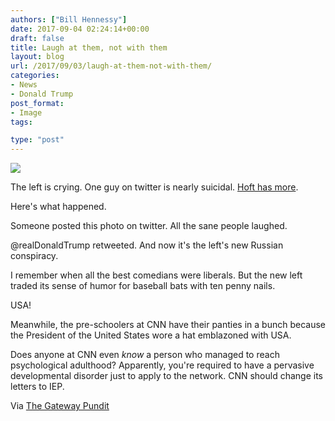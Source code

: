 ```yaml
---
authors: ["Bill Hennessy"]
date: 2017-09-04 02:24:14+00:00
draft: false
title: Laugh at them, not with them
layout: blog
url: /2017/09/03/laugh-at-them-not-with-them/
categories:
- News
- Donald Trump
post_format:
- Image
tags:

type: "post"
---
```


![](https://hennessysview.com/wp-content/uploads/2017/09/img_0280-1.jpg)


The left is crying. One guy on twitter is nearly suicidal. [Hoft has more](https://www.thegatewaypundit.com/2017/09/trump-trolls-hillary-clintons-book-launch-liberals-wet/).

Here's what happened.

Someone posted this photo on twitter. All the sane people laughed.

@realDonaldTrump retweeted. And now it's the left's new Russian conspiracy.

I remember when all the best comedians were liberals. But the new left traded its sense of humor for baseball bats with ten penny nails.

USA!

Meanwhile, the pre-schoolers at CNN have their panties in a bunch because the President of the United States wore a hat emblazoned with USA.

Does anyone at CNN even _know_ a person who managed to reach psychological adulthood? Apparently, you're required to have a pervasive developmental disorder just to apply to the network. CNN should change its letters to IEP.

Via [The Gateway Pundit](https://www.thegatewaypundit.com/2017/09/fakenews-cnn-says-trump-wrong-wear-usa-hat-texas-unethical/)

